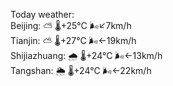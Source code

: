 Today weather:  
Beijing: ⛅️  🌡️+25°C 🌬️↙7km/h  
Tianjin: ⛅️  🌡️+27°C 🌬️←19km/h  
Shijiazhuang: 🌧   🌡️+24°C 🌬️←13km/h  
Tangshan: 🌦   🌡️+24°C 🌬️←22km/h  
